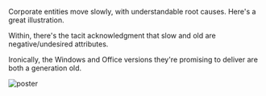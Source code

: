 <!--{Title:"Computer Replacement Program Promises Old Software", PublishedOn:"Feb 7 2014", Intro:"A recent poster for the corporate desktop/laptop replacement program. They're a generation behind."}-->

Corporate entities move slowly, with understandable root causes. Here's a great illustration.

Within, there's the tacit acknowledgment that slow and old are negative/undesired attributes.

Ironically, the Windows and Office versions they're promising to deliver are both a generation old.
 
<img src="http://i.imgur.com/2T6sgUH.png" alt="poster" title="poster"  />
